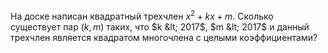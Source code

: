 На доске написан квадратный трехчлен ${{x}^{2}}+kx+m$. Сколько существует пар $\left( k,m \right)$ таких, что $k &lt; 2017$, $m &lt; 2017$ и данный трехчлен является квадратом многочлена с целыми коэффициентами?